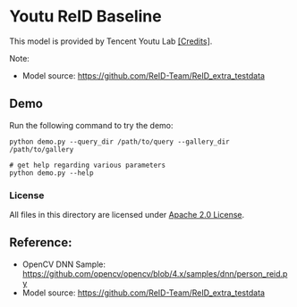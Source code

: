 # Youtu ReID Baseline

This model is provided by Tencent Youtu Lab [[Credits]](https://github.com/opencv/opencv/blob/394e640909d5d8edf9c1f578f8216d513373698c/samples/dnn/person_reid.py#L6-L11).

Note:

- Model source: https://github.com/ReID-Team/ReID_extra_testdata

## Demo

Run the following command to try the demo:

```shell
python demo.py --query_dir /path/to/query --gallery_dir /path/to/gallery

# get help regarding various parameters
python demo.py --help
```

### License

All files in this directory are licensed under [Apache 2.0 License](./LICENSE).

## Reference:

- OpenCV DNN Sample: https://github.com/opencv/opencv/blob/4.x/samples/dnn/person_reid.py
- Model source: https://github.com/ReID-Team/ReID_extra_testdata
